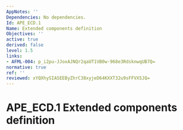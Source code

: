 ```yaml
---
AppNotes: ''
Dependencies: No dependencies.
Id: APE_ECD.1
Name: Extended components definition
Objectives: ''
active: true
derived: false
level: 1.5
links:
- AFML-004: p_i2pu-JJoxAJNQr2qaUT1VB0w-968e3RdsknwqUB7Q=
normative: true
ref: ''
reviewed: xYQXhySIASEEByZhrC38xyjeD64KXXT32u9sFFVX5JQ=
---
```


# APE_ECD.1 Extended components definition